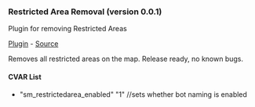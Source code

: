 ### Restricted Area Removal (version 0.0.1)
Plugin for removing Restricted Areas

[Plugin](plugins/restrictedarea.smx?raw=true) - [Source](scripting/restrictedarea.sp)

Removes all restricted areas on the map. Release ready, no known bugs.

#### CVAR List
 * "sm_restrictedarea_enabled" "1" //sets whether bot naming is enabled

